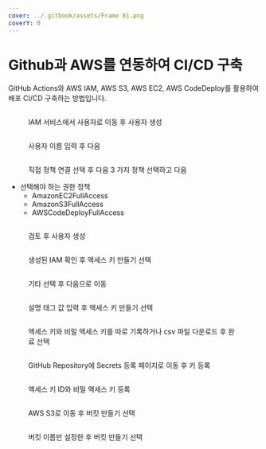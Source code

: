 ```yaml
---
cover: ../.gitbook/assets/Frame 81.png
coverY: 0
---
```


# Github과 AWS를 연동하여 CI/CD 구축

GitHub Actions와 AWS IAM, AWS S3, AWS EC2, AWS CodeDeploy를 활용하여 배포 CI/CD 구축하는 방법입니다.

<figure><img src="../.gitbook/assets/image.png" alt=""><figcaption><p>IAM 서비스에서 사용자로 이동 후 사용자 생성</p></figcaption></figure>

<figure><img src="../.gitbook/assets/image (1).png" alt=""><figcaption><p>사용자 이름 입력 후 다음</p></figcaption></figure>

<figure><img src="../.gitbook/assets/image (2).png" alt=""><figcaption><p>직접 정책 연결 선택 후 다음 3 가지 정책 선택하고 다음</p></figcaption></figure>

* 선택해야 하는 권한 정책
  * AmazonEC2FullAccess
  * AmazonS3FullAccess
  * AWSCodeDeployFullAccess



<figure><img src="../.gitbook/assets/image (3).png" alt=""><figcaption><p>검토 후 사용자 생성</p></figcaption></figure>

<figure><img src="../.gitbook/assets/스크린샷 2024-10-23 오후 3.10.56.png" alt=""><figcaption><p>생성된 IAM 확인 후 액세스 키 만들기 선택</p></figcaption></figure>

<figure><img src="../.gitbook/assets/image (4).png" alt=""><figcaption><p>기타 선택 후 다음으로 이동</p></figcaption></figure>

<figure><img src="../.gitbook/assets/image (5).png" alt=""><figcaption><p>설명 태그 값 입력 후 액세스 키 만들기 선택</p></figcaption></figure>

<figure><img src="../.gitbook/assets/스크린샷 2024-10-23 오후 3.19.47.png" alt=""><figcaption><p>액세스 키와 비밀 액세스 키를 따로 기록하거나 csv 파일 다운로드 후 완료 선택</p></figcaption></figure>

<figure><img src="../.gitbook/assets/image (6).png" alt=""><figcaption><p>GitHub Repository에 Secrets 등록 페이지로 이동 후 키 등록</p></figcaption></figure>

<figure><img src="../.gitbook/assets/image (7).png" alt=""><figcaption><p>액세스 키 ID와 비밀 액세스 키 등록</p></figcaption></figure>

<figure><img src="../.gitbook/assets/image (8).png" alt=""><figcaption><p>AWS S3로 이동 후 버킷 만들기 선택</p></figcaption></figure>

<figure><img src="../.gitbook/assets/image (9).png" alt=""><figcaption><p>버킷 이름만 설정한 후 버킷 만들기 선택</p></figcaption></figure>

